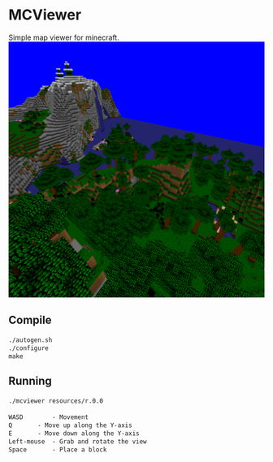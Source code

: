 # MCViewer

Simple map viewer for minecraft.
![Screenshot](resources/screenshot1.png?raw=true)

## Compile

```
./autogen.sh
./configure
make
```

## Running
	./mcviewer resources/r.0.0

	WASD		- Movement
	Q		- Move up along the Y-axis
	E		- Move down along the Y-axis
	Left-mouse	- Grab and rotate the view
	Space		- Place a block



